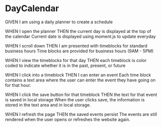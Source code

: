 # DayCalendar

GIVEN I am using a daily planner to create a schedule

WHEN I open the planner
THEN the current day is displayed at the top of the calendar
    Current date is displayed using moment.js to update everyday

WHEN I scroll down
THEN I am presented with timeblocks for standard business hours
    Time blocks are provided for business hours (9AM - 5PM)

WHEN I view the timeblocks for that day
THEN each timeblock is color coded to indicate whether it is in the past, present, or future

WHEN I click into a timeblock
THEN I can enter an event
    Each time block contains a text area where the user can enter the event they have going on for that hour.

WHEN I click the save button for that timeblock
THEN the text for that event is saved in local storage
    When the user clicks save, the information is stored in the text area and in local storage.

WHEN I refresh the page
THEN the saved events persist
    The events are still rendered when the user opens or refreshes the website again.



